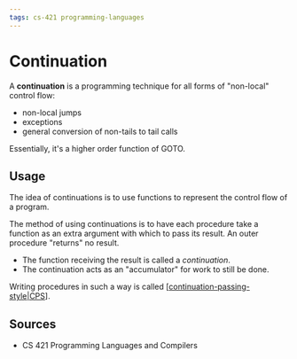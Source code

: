 ```yaml
---
tags: cs-421 programming-languages
---
```


# Continuation

A **continuation** is a programming technique for all forms of "non-local" control flow:

- non-local jumps
- exceptions
- general conversion of non-tails to tail calls

Essentially, it's a higher order function of GOTO.

## Usage

The idea of continuations is to use functions to represent the control flow of a program.

The method of using continuations is to have each procedure take a function as an extra argument with which to pass its result. An outer procedure "returns" no result.

- The function receiving the result is called a _continuation_.
- The continuation acts as an "accumulator" for work to still be done.

Writing procedures in such a way is called [[continuation-passing-style|CPS]].

## Sources

- CS 421 Programming Languages and Compilers

[//begin]: # "Autogenerated link references for markdown compatibility"
[continuation-passing-style|CPS]: continuation-passing-style "Continuation passing style"
[//end]: # "Autogenerated link references"
